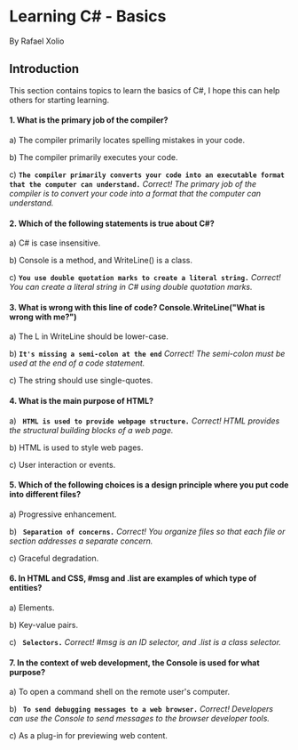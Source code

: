 # Learning C# - Basics
By Rafael Xolio

## Introduction
This section contains topics to learn the basics of C#, I hope this can help others for starting learning.

#### 1. What is the primary job of the compiler? 

a) The compiler primarily locates spelling mistakes in your code.

b) The compiler primarily executes your code.

c) **```The compiler primarily converts your code into an executable format that the computer can understand.```**
_Correct! The primary job of the compiler is to convert your code into a format that the computer can understand._

#### 2. Which of the following statements is true about C#? 

a) C# is case insensitive.

b) Console is a method, and WriteLine() is a class.

c) **```You use double quotation marks to create a literal string.```**
_Correct! You can create a literal string in C# using double quotation marks._

#### 3. What is wrong with this line of code? Console.WriteLine("What is wrong with me?") 

a) The L in WriteLine should be lower-case.

b) **```It's missing a semi-colon at the end```**
_Correct! The semi-colon must be used at the end of a code statement._

c) The string should use single-quotes.

#### 4. What is the main purpose of HTML? 

a) **``` HTML is used to provide webpage structure.```**
_Correct! HTML provides the structural building blocks of a web page._

b) HTML is used to style web pages.

c) User interaction or events.

#### 5. Which of the following choices is a design principle where you put code into different files? 

a) Progressive enhancement.

b) **``` Separation of concerns.```**
_Correct! You organize files so that each file or section addresses a separate concern._

c) Graceful degradation.

#### 6. In HTML and CSS, #msg and .list are examples of which type of entities? 

a) Elements.

b) Key-value pairs.

c) **``` Selectors.```**
_Correct! #msg is an ID selector, and .list is a class selector._

#### 7. In the context of web development, the Console is used for what purpose? 

a) To open a command shell on the remote user's computer.

b) **``` To send debugging messages to a web browser.```**
_Correct! Developers can use the Console to send messages to the browser developer tools._

c) As a plug-in for previewing web content.

